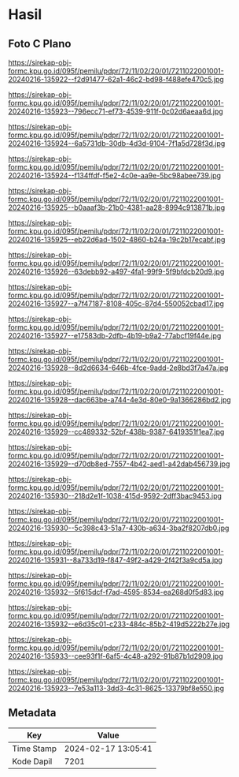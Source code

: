 # Hasil

## Foto C Plano

https://sirekap-obj-formc.kpu.go.id/095f/pemilu/pdpr/72/11/02/20/01/7211022001001-20240216-135922--f2d91477-62a1-46c2-bd98-f488efe470c5.jpg

https://sirekap-obj-formc.kpu.go.id/095f/pemilu/pdpr/72/11/02/20/01/7211022001001-20240216-135923--796ecc71-ef73-4539-911f-0c02d6aeaa6d.jpg

https://sirekap-obj-formc.kpu.go.id/095f/pemilu/pdpr/72/11/02/20/01/7211022001001-20240216-135924--6a5731db-30db-4d3d-9104-7f1a5d728f3d.jpg

https://sirekap-obj-formc.kpu.go.id/095f/pemilu/pdpr/72/11/02/20/01/7211022001001-20240216-135924--f134ffdf-f5e2-4c0e-aa9e-5bc98abee739.jpg

https://sirekap-obj-formc.kpu.go.id/095f/pemilu/pdpr/72/11/02/20/01/7211022001001-20240216-135925--b0aaaf3b-21b0-4381-aa28-8994c913871b.jpg

https://sirekap-obj-formc.kpu.go.id/095f/pemilu/pdpr/72/11/02/20/01/7211022001001-20240216-135925--eb22d6ad-1502-4860-b24a-19c2b17ecabf.jpg

https://sirekap-obj-formc.kpu.go.id/095f/pemilu/pdpr/72/11/02/20/01/7211022001001-20240216-135926--63debb92-a497-4fa1-99f9-5f9bfdcb20d9.jpg

https://sirekap-obj-formc.kpu.go.id/095f/pemilu/pdpr/72/11/02/20/01/7211022001001-20240216-135927--a7f47187-8108-405c-87d4-550052cbad17.jpg

https://sirekap-obj-formc.kpu.go.id/095f/pemilu/pdpr/72/11/02/20/01/7211022001001-20240216-135927--e17583db-2dfb-4b19-b9a2-77abcf19f44e.jpg

https://sirekap-obj-formc.kpu.go.id/095f/pemilu/pdpr/72/11/02/20/01/7211022001001-20240216-135928--8d2d6634-646b-4fce-9add-2e8bd3f7a47a.jpg

https://sirekap-obj-formc.kpu.go.id/095f/pemilu/pdpr/72/11/02/20/01/7211022001001-20240216-135928--dac663be-a744-4e3d-80e0-9a1366286bd2.jpg

https://sirekap-obj-formc.kpu.go.id/095f/pemilu/pdpr/72/11/02/20/01/7211022001001-20240216-135929--cc489332-52bf-438b-9387-6419351f1ea7.jpg

https://sirekap-obj-formc.kpu.go.id/095f/pemilu/pdpr/72/11/02/20/01/7211022001001-20240216-135929--d70db8ed-7557-4b42-aed1-a42dab456739.jpg

https://sirekap-obj-formc.kpu.go.id/095f/pemilu/pdpr/72/11/02/20/01/7211022001001-20240216-135930--218d2e1f-1038-415d-9592-2dff3bac9453.jpg

https://sirekap-obj-formc.kpu.go.id/095f/pemilu/pdpr/72/11/02/20/01/7211022001001-20240216-135930--5c398c43-51a7-430b-a634-3ba2f8207db0.jpg

https://sirekap-obj-formc.kpu.go.id/095f/pemilu/pdpr/72/11/02/20/01/7211022001001-20240216-135931--8a733d19-f847-49f2-a429-2f42f3a9cd5a.jpg

https://sirekap-obj-formc.kpu.go.id/095f/pemilu/pdpr/72/11/02/20/01/7211022001001-20240216-135932--5f615dcf-f7ad-4595-8534-ea268d0f5d83.jpg

https://sirekap-obj-formc.kpu.go.id/095f/pemilu/pdpr/72/11/02/20/01/7211022001001-20240216-135932--e6d35c01-c233-484c-85b2-419d5222b27e.jpg

https://sirekap-obj-formc.kpu.go.id/095f/pemilu/pdpr/72/11/02/20/01/7211022001001-20240216-135933--cee93f1f-6af5-4c48-a292-91b87b1d2909.jpg

https://sirekap-obj-formc.kpu.go.id/095f/pemilu/pdpr/72/11/02/20/01/7211022001001-20240216-135923--7e53a113-3dd3-4c31-8625-13379bf8e550.jpg


## Metadata

| Key        | Value               |
| ---------- | ------------------- |
| Time Stamp | 2024-02-17 13:05:41 |
| Kode Dapil | 7201                |



